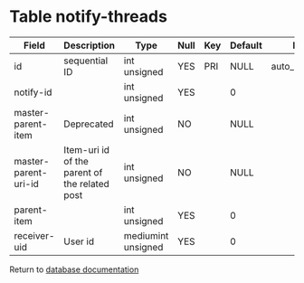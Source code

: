 Table notify-threads
===========


| Field | Description | Type | Null | Key | Default | Extra |
| ----- | ----------- | ---- | ---- | --- | ------- | ----- |
| id | sequential ID | int unsigned | YES | PRI | NULL | auto_increment |    
| notify-id |  | int unsigned | YES |  | 0 |  |    
| master-parent-item | Deprecated | int unsigned | NO |  | NULL |  |    
| master-parent-uri-id | Item-uri id of the parent of the related post | int unsigned | NO |  | NULL |  |    
| parent-item |  | int unsigned | YES |  | 0 |  |    
| receiver-uid | User id | mediumint unsigned | YES |  | 0 |  |    

Return to [database documentation](help/database)
